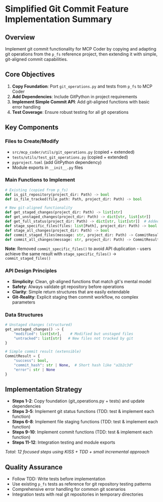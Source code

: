 # Simplified Git Commit Feature Implementation Summary

## Overview
Implement git commit functionality for MCP Coder by copying and adapting git operations from the `p_fs` reference project, then extending it with simple, git-aligned commit capabilities.

## Core Objectives
1. **Copy Foundation**: Port `git_operations.py` and tests from `p_fs` to MCP Coder
2. **Add Dependencies**: Include GitPython in project requirements 
3. **Implement Simple Commit API**: Add git-aligned functions with basic error handling
4. **Test Coverage**: Ensure robust testing for all git operations

## Key Components

### Files to Create/Modify
- `src/mcp_coder/utils/git_operations.py` (copied + extended)
- `tests/utils/test_git_operations.py` (copied + extended)
- `pyproject.toml` (add GitPython dependency)
- Module exports in `__init__.py` files

### Main Functions to Implement
```python
# Existing (copied from p_fs)
def is_git_repository(project_dir: Path) -> bool
def is_file_tracked(file_path: Path, project_dir: Path) -> bool

# New git-aligned functionality
def get_staged_changes(project_dir: Path) -> list[str]
def get_unstaged_changes(project_dir: Path) -> dict[str, list[str]]
def get_full_status(project_dir: Path) -> dict[str, list[str]]  # Added comprehensive status
def stage_specific_files(files: list[Path], project_dir: Path) -> bool
def stage_all_changes(project_dir: Path) -> bool
def commit_staged_files(message: str, project_dir: Path) -> CommitResult
def commit_all_changes(message: str, project_dir: Path) -> CommitResult
```

**Note**: Removed `commit_specific_files()` to avoid API duplication - users achieve the same result with `stage_specific_files()` → `commit_staged_files()`

### API Design Principles
- **Simplicity**: Clean, git-aligned functions that match git's mental model
- **Safety**: Always validate git repository before operations
- **Clarity**: Simple return structures that are easily extendable
- **Git-Reality**: Explicit staging then commit workflow, no complex parameters

### Data Structures
```python
# Unstaged changes (structured)
get_unstaged_changes() -> {
    "modified": list[str],    # Modified but unstaged files  
    "untracked": list[str]   # New files not tracked by git
}

# Simple commit result (extensible)
CommitResult = {
    "success": bool,
    "commit_hash": str | None,  # Short hash like "a1b2c3d"
    "error": str | None
}
```

## Implementation Strategy
- **Steps 1-2**: Copy foundation (git_operations.py + tests) and update dependencies
- **Steps 3-5**: Implement git status functions (TDD: test & implement each function)
- **Steps 6-8**: Implement file staging functions (TDD: test & implement each function)
- **Steps 9-10**: Implement commit functions (TDD: test & implement each function)
- **Steps 11-12**: Integration testing and module exports

*Total: 12 focused steps using KISS + TDD + small incremental approach*

## Quality Assurance
- Follow TDD: Write tests before implementation
- Use existing `p_fs` tests as reference for git repository testing patterns
- Comprehensive error handling for common git scenarios
- Integration tests with real git repositories in temporary directories
